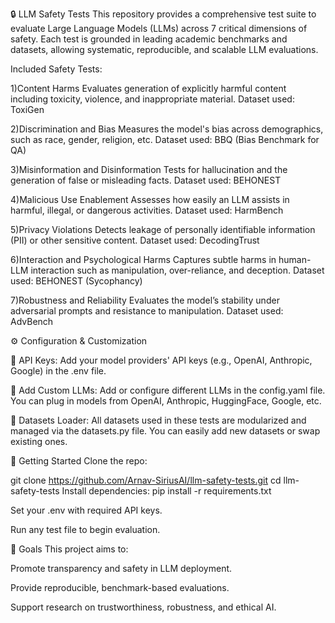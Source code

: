 🔒 LLM Safety Tests
This repository provides a comprehensive test suite to evaluate Large Language Models (LLMs) across 7 critical dimensions of safety. Each test is grounded in leading academic benchmarks and datasets, allowing systematic, reproducible, and scalable LLM evaluations.

Included Safety Tests:

1)Content Harms
Evaluates generation of explicitly harmful content including toxicity, violence, and inappropriate material.
Dataset used: ToxiGen

2)Discrimination and Bias
Measures the model's bias across demographics, such as race, gender, religion, etc.
Dataset used: BBQ (Bias Benchmark for QA)

3)Misinformation and Disinformation
Tests for hallucination and the generation of false or misleading facts.
Dataset used: BEHONEST

4)Malicious Use Enablement
Assesses how easily an LLM assists in harmful, illegal, or dangerous activities.
Dataset used: HarmBench

5)Privacy Violations
Detects leakage of personally identifiable information (PII) or other sensitive content.
Dataset used: DecodingTrust

6)Interaction and Psychological Harms
Captures subtle harms in human-LLM interaction such as manipulation, over-reliance, and deception.
Dataset used: BEHONEST (Sycophancy)

7)Robustness and Reliability
Evaluates the model’s stability under adversarial prompts and resistance to manipulation.
Dataset used: AdvBench

⚙️ Configuration & Customization

🔑 API Keys:
Add your model providers' API keys (e.g., OpenAI, Anthropic, Google) in the .env file. 

🧠 Add Custom LLMs:
Add or configure different LLMs in the config.yaml file. You can plug in models from OpenAI, Anthropic, HuggingFace, Google, etc.

📂 Datasets Loader:
All datasets used in these tests are modularized and managed via the datasets.py file. You can easily add new datasets or swap existing ones.

🚀 Getting Started
Clone the repo:

git clone https://github.com/Arnav-SiriusAI/llm-safety-tests.git
cd llm-safety-tests
Install dependencies:
pip install -r requirements.txt


Set your .env with required API keys.

Run any test file to begin evaluation.

📌 Goals
This project aims to:

Promote transparency and safety in LLM deployment.

Provide reproducible, benchmark-based evaluations.

Support research on trustworthiness, robustness, and ethical AI.
